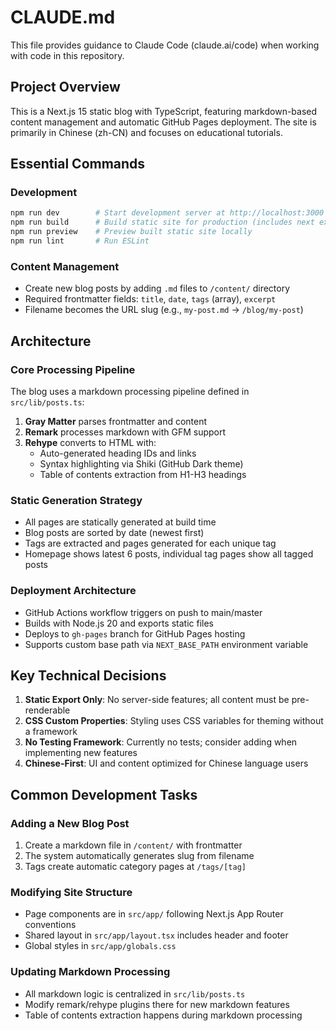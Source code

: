 # CLAUDE.md

This file provides guidance to Claude Code (claude.ai/code) when working with code in this repository.

## Project Overview

This is a Next.js 15 static blog with TypeScript, featuring markdown-based content management and automatic GitHub Pages deployment. The site is primarily in Chinese (zh-CN) and focuses on educational tutorials.

## Essential Commands

### Development
```bash
npm run dev        # Start development server at http://localhost:3000
npm run build      # Build static site for production (includes next export)
npm run preview    # Preview built static site locally
npm run lint       # Run ESLint
```

### Content Management
- Create new blog posts by adding `.md` files to `/content/` directory
- Required frontmatter fields: `title`, `date`, `tags` (array), `excerpt`
- Filename becomes the URL slug (e.g., `my-post.md` → `/blog/my-post`)

## Architecture

### Core Processing Pipeline
The blog uses a markdown processing pipeline defined in `src/lib/posts.ts`:
1. **Gray Matter** parses frontmatter and content
2. **Remark** processes markdown with GFM support
3. **Rehype** converts to HTML with:
   - Auto-generated heading IDs and links
   - Syntax highlighting via Shiki (GitHub Dark theme)
   - Table of contents extraction from H1-H3 headings

### Static Generation Strategy
- All pages are statically generated at build time
- Blog posts are sorted by date (newest first)
- Tags are extracted and pages generated for each unique tag
- Homepage shows latest 6 posts, individual tag pages show all tagged posts

### Deployment Architecture
- GitHub Actions workflow triggers on push to main/master
- Builds with Node.js 20 and exports static files
- Deploys to `gh-pages` branch for GitHub Pages hosting
- Supports custom base path via `NEXT_BASE_PATH` environment variable

## Key Technical Decisions

1. **Static Export Only**: No server-side features; all content must be pre-renderable
2. **CSS Custom Properties**: Styling uses CSS variables for theming without a framework
3. **No Testing Framework**: Currently no tests; consider adding when implementing new features
4. **Chinese-First**: UI and content optimized for Chinese language users

## Common Development Tasks

### Adding a New Blog Post
1. Create a markdown file in `/content/` with frontmatter
2. The system automatically generates slug from filename
3. Tags create automatic category pages at `/tags/[tag]`

### Modifying Site Structure
- Page components are in `src/app/` following Next.js App Router conventions
- Shared layout in `src/app/layout.tsx` includes header and footer
- Global styles in `src/app/globals.css`

### Updating Markdown Processing
- All markdown logic is centralized in `src/lib/posts.ts`
- Modify remark/rehype plugins there for new markdown features
- Table of contents extraction happens during markdown processing
